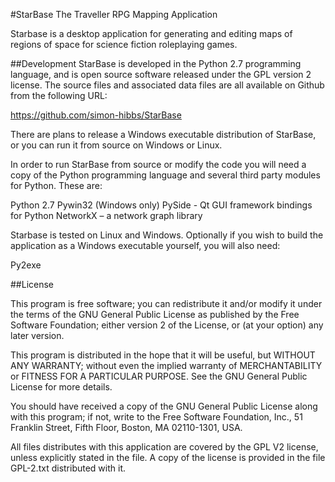 #StarBase
The Traveller RPG Mapping Application

Starbase is a desktop application for generating and editing maps
of regions of space for science fiction roleplaying games.


##Development
StarBase is developed in the Python 2.7 programming language, and is open source software released under the GPL version 2 license. The source files and associated data files are all available on Github from the following URL:

https://github.com/simon-hibbs/StarBase

There are plans to release a Windows executable distribution of StarBase, or you can run it from source on Windows or Linux.

In order to run StarBase from source or modify the code you will need a copy of the Python programming language and several third party modules for Python. These are:

Python 2.7
Pywin32 (Windows only)
PySide -  Qt GUI framework bindings for Python
NetworkX – a network graph library

Starbase is tested on Linux and Windows. Optionally if you wish to build the application as a Windows executable yourself, you will also need:

Py2exe

##License

This program is free software; you can redistribute it and/or
modify it under the terms of the GNU General Public License
as published by the Free Software Foundation; either version 2
of the License, or (at your option) any later version.

This program is distributed in the hope that it will be useful,
but WITHOUT ANY WARRANTY; without even the implied warranty of
MERCHANTABILITY or FITNESS FOR A PARTICULAR PURPOSE.  See the
GNU General Public License for more details.

You should have received a copy of the GNU General Public License
along with this program; if not, write to the Free Software
Foundation, Inc., 51 Franklin Street, Fifth Floor, Boston, MA  02110-1301, USA.

All files distributes with this application are covered by the
GPL V2 license, unless explicitly stated in the file. A copy of the
license is provided in the file GPL-2.txt distributed with it.